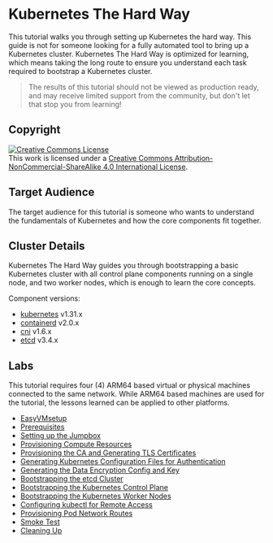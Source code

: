 # Kubernetes The Hard Way

This tutorial walks you through setting up Kubernetes the hard way. This guide is not for someone looking for a fully automated tool to bring up a Kubernetes cluster. Kubernetes The Hard Way is optimized for learning, which means taking the long route to ensure you understand each task required to bootstrap a Kubernetes cluster.

> The results of this tutorial should not be viewed as production ready, and may receive limited support from the community, but don't let that stop you from learning!

## Copyright

<a rel="license" href="http://creativecommons.org/licenses/by-nc-sa/4.0/"><img alt="Creative Commons License" style="border-width:0" src="https://i.creativecommons.org/l/by-nc-sa/4.0/88x31.png" /></a><br />This work is licensed under a <a rel="license" href="http://creativecommons.org/licenses/by-nc-sa/4.0/">Creative Commons Attribution-NonCommercial-ShareAlike 4.0 International License</a>.


## Target Audience

The target audience for this tutorial is someone who wants to understand the fundamentals of Kubernetes and how the core components fit together.

## Cluster Details

Kubernetes The Hard Way guides you through bootstrapping a basic Kubernetes cluster with all control plane components running on a single node, and two worker nodes, which is enough to learn the core concepts.

Component versions:

* [kubernetes](https://github.com/kubernetes/kubernetes) v1.31.x
* [containerd](https://github.com/containerd/containerd) v2.0.x
* [cni](https://github.com/containernetworking/cni) v1.6.x
* [etcd](https://github.com/etcd-io/etcd) v3.4.x

## Labs

This tutorial requires four (4) ARM64 based virtual or physical machines connected to the same network. While ARM64 based machines are used for the tutorial, the lessons learned can be applied to other platforms.

* [EasyVMsetup](docs/00-easyvmsetup.md)
* [Prerequisites](docs/01-prerequisites.md)
* [Setting up the Jumpbox](docs/02-jumpbox.md)
* [Provisioning Compute Resources](docs/03-compute-resources.md)
* [Provisioning the CA and Generating TLS Certificates](docs/04-certificate-authority.md)
* [Generating Kubernetes Configuration Files for Authentication](docs/05-kubernetes-configuration-files.md)
* [Generating the Data Encryption Config and Key](docs/06-data-encryption-keys.md)
* [Bootstrapping the etcd Cluster](docs/07-bootstrapping-etcd.md)
* [Bootstrapping the Kubernetes Control Plane](docs/08-bootstrapping-kubernetes-controllers.md)
* [Bootstrapping the Kubernetes Worker Nodes](docs/09-bootstrapping-kubernetes-workers.md)
* [Configuring kubectl for Remote Access](docs/10-configuring-kubectl.md)
* [Provisioning Pod Network Routes](docs/11-pod-network-routes.md)
* [Smoke Test](docs/12-smoke-test.md)
* [Cleaning Up](docs/13-cleanup.md)
